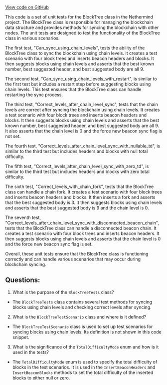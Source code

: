 [View code on GitHub](https://github.com/NethermindEth/nethermind/src/Nethermind/Nethermind.Merge.Plugin.Test/BlockTreeTests.ChainLevelHelper.cs)

This code is a set of unit tests for the BlockTree class in the Nethermind project. The BlockTree class is responsible for managing the blockchain data structure and provides methods for syncing the blockchain with other nodes. The unit tests are designed to test the functionality of the BlockTree class in various scenarios.

The first test, "Can_sync_using_chain_levels", tests the ability of the BlockTree class to sync the blockchain using chain levels. It creates a test scenario with four block trees and inserts beacon headers and blocks. It then suggests blocks using chain levels and asserts that the best known number, best suggested header, and best suggested body are all 9.

The second test, "Can_sync_using_chain_levels_with_restart", is similar to the first test but includes a restart step before suggesting blocks using chain levels. This test ensures that the BlockTree class can handle restarting the sync process.

The third test, "Correct_levels_after_chain_level_sync", tests that the chain levels are correct after syncing the blockchain using chain levels. It creates a test scenario with four block trees and inserts beacon headers and blocks. It then suggests blocks using chain levels and asserts that the best known number, best suggested header, and best suggested body are all 9. It also asserts that the chain level is 0 and the force new beacon sync flag is not set.

The fourth test, "Correct_levels_after_chain_level_sync_with_nullable_td", is similar to the third test but includes headers and blocks with null total difficulty.

The fifth test, "Correct_levels_after_chain_level_sync_with_zero_td", is similar to the third test but includes headers and blocks with zero total difficulty.

The sixth test, "Correct_levels_with_chain_fork", tests that the BlockTree class can handle a chain fork. It creates a test scenario with four block trees and inserts beacon headers and blocks. It then inserts a fork and asserts that the best suggested body is 3. It then suggests blocks using chain levels and asserts that the best suggested body is 9 and the chain level is 0.

The seventh test, "Correct_levels_after_chain_level_sync_with_disconnected_beacon_chain", tests that the BlockTree class can handle a disconnected beacon chain. It creates a test scenario with four block trees and inserts beacon headers. It then suggests blocks using chain levels and asserts that the chain level is 0 and the force new beacon sync flag is set.

Overall, these unit tests ensure that the BlockTree class is functioning correctly and can handle various scenarios that may occur during blockchain syncing.
## Questions: 
 1. What is the purpose of the `BlockTreeTests` class?
- The `BlockTreeTests` class contains several test methods for syncing blocks using chain levels and checking correct levels after syncing.

2. What is the `BlockTreeTestScenario` class and where is it defined?
- The `BlockTreeTestScenario` class is used to set up test scenarios for syncing blocks using chain levels. Its definition is not shown in this code snippet.

3. What is the significance of the `TotalDifficultyMode` enum and how is it used in the tests?
- The `TotalDifficultyMode` enum is used to specify the total difficulty of blocks in the test scenarios. It is used in the `InsertBeaconHeaders` and `InsertBeaconBlocks` methods to set the total difficulty of the inserted blocks to either null or zero.